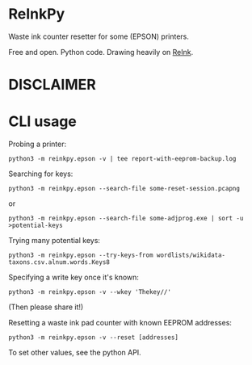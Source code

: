 ReInkPy
=======
Waste ink counter resetter for some (EPSON) printers.

Free and open. Python code. Drawing heavily on [ReInk](https://github.com/lion-simba/reink/).


# DISCLAIMER



# CLI usage

Probing a printer:
```
python3 -m reinkpy.epson -v | tee report-with-eeprom-backup.log
```

Searching for keys:
```
python3 -m reinkpy.epson --search-file some-reset-session.pcapng
```
or
```
python3 -m reinkpy.epson --search-file some-adjprog.exe | sort -u >potential-keys
```

Trying many potential keys:
```
python3 -m reinkpy.epson --try-keys-from wordlists/wikidata-taxons.csv.alnum.words.Keys8
```

Specifying a write key once it's known:
```
python3 -m reinkpy.epson -v --wkey 'Thekey//'
```
(Then please share it!)

Resetting a waste ink pad counter with known EEPROM addresses:
```
python3 -m reinkpy.epson -v --reset [addresses]
```

To set other values, see the python API.
